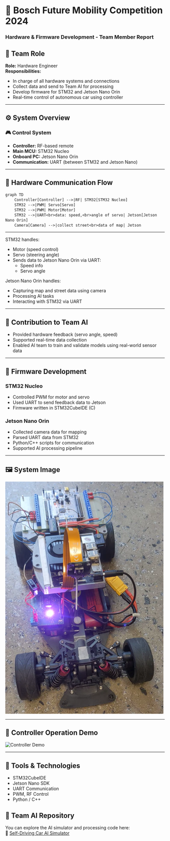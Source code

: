 # 🚗 Bosch Future Mobility Competition 2024  
### Hardware & Firmware Development - Team Member Report  

## 👤 Team Role  
**Role:** Hardware Engineer  
**Responsibilities:**  
- In charge of all hardware systems and connections  
- Collect data and send to Team AI for processing  
- Develop firmware for STM32 and Jetson Nano Orin  
- Real-time control of autonomous car using controller

---

## ⚙️ System Overview  

### 🎮 Control System  
- **Controller:** RF-based remote  
- **Main MCU:** STM32 Nucleo  
- **Onboard PC:** Jetson Nano Orin  
- **Communication:** UART (between STM32 and Jetson Nano)
 
---
## 🔁 Hardware Communication Flow  
```mermaid
graph TD
    Controller[Controller] -->|RF| STM32[STM32 Nucleo]
    STM32 -->|PWM| Servo[Servo]
    STM32 -->|PWM| Motor[Motor]
    STM32 -->|UART<br>data: speed,<br>angle of servo| Jetson[Jetson Nano Orin]
    Camera[Camera] -->|collect street<br>data of map| Jetson
```

---

STM32 handles:  
- Motor (speed control)  
- Servo (steering angle)  
- Sends data to Jetson Nano Orin via UART:  
  - Speed info  
  - Servo angle

Jetson Nano Orin handles:  
- Capturing map and street data using camera  
- Processing AI tasks  
- Interacting with STM32 via UART

---

## 🧠 Contribution to Team AI  
- Provided hardware feedback (servo angle, speed)  
- Supported real-time data collection  
- Enabled AI team to train and validate models using real-world sensor data

---

## 🧾 Firmware Development  

### STM32 Nucleo  
- Controlled PWM for motor and servo  
- Used UART to send feedback data to Jetson  
- Firmware written in STM32CubeIDE (C)

### Jetson Nano Orin  
- Collected camera data for mapping  
- Parsed UART data from STM32  
- Python/C++ scripts for communication  
- Supported AI processing pipeline  

---

## 🖼️ System Image  
<img src="./imgs/2.png" alt="Image" width="500"/>

---

## 🎥 Controller Operation Demo  
![Controller Demo](imgs/demo.gif)

---

## 🔧 Tools & Technologies  
- STM32CubeIDE  
- Jetson Nano SDK  
- UART Communication  
- PWM, RF Control  
- Python / C++  
## 🤖 Team AI Repository  
You can explore the AI simulator and processing code here:  
🔗 [Self-Driving Car AI Simulator](https://github.com/Hoangpham13579/self-driving-car-simulator)
